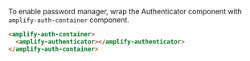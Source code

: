<amplify-callout warning>

To enable password manager, wrap the Authenticator component with `amplify-auth-container` component.

```html
<amplify-auth-container>
  <amplify-authenticator></amplify-authenticator>
</amplify-auth-container>
```

</amplify-callout>